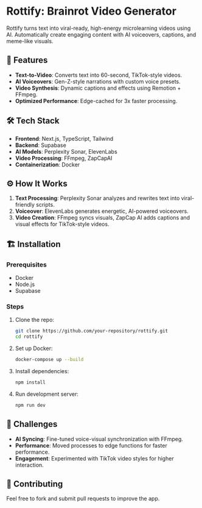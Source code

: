 
# Rottify: Brainrot Video Generator

Rottify turns text into viral-ready, high-energy microlearning videos using AI. Automatically create engaging content with AI voiceovers, captions, and meme-like visuals.

## 🚀 Features
- **Text-to-Video**: Converts text into 60-second, TikTok-style videos.
- **AI Voiceovers**: Gen-Z-style narrations with custom voice presets.
- **Video Synthesis**: Dynamic captions and effects using Remotion + FFmpeg.
- **Optimized Performance**: Edge-cached for 3x faster processing.

## 🛠️ Tech Stack
- **Frontend**: Next.js, TypeScript, Tailwind
- **Backend**: Supabase
- **AI Models**: Perplexity Sonar, ElevenLabs 
- **Video Processing**: FFmpeg, ZapCapAI
- **Containerization**: Docker

## ⚙️ How It Works
1. **Text Processing**: Perplexity Sonar analyzes and rewrites text into viral-friendly scripts.
2. **Voiceover**: ElevenLabs generates energetic, AI-powered voiceovers.
3. **Video Creation**: FFmpeg syncs visuals, ZapCap AI adds captions and visual effects for TikTok-style videos.

## 🏗️ Installation

### Prerequisites
- Docker
- Node.js
- Supabase

### Steps
1. Clone the repo:
   ```bash
   git clone https://github.com/your-repository/rottify.git
   cd rottify
   ```
2. Set up Docker:
   ```bash
   docker-compose up --build
   ```
3. Install dependencies:
   ```bash
   npm install
   ```
4. Run development server:
   ```bash
   npm run dev
   ```

## 🤖 Challenges
- **AI Syncing**: Fine-tuned voice-visual synchronization with FFmpeg.
- **Performance**: Moved processes to edge functions for faster performance.
- **Engagement**: Experimented with TikTok video styles for higher interaction.

## 🎉 Contributing
Feel free to fork and submit pull requests to improve the app.
